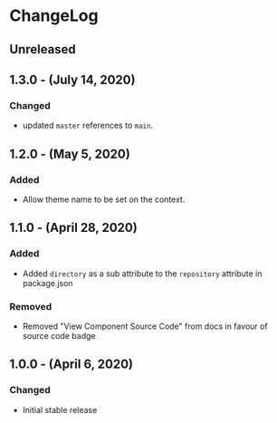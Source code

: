ChangeLog
=========

Unreleased
----------

1.3.0 - (July 14, 2020)
------------------
### Changed
* updated `master` references to `main`.

1.2.0 - (May 5, 2020)
------------------
### Added
* Allow theme name to be set on the context.

1.1.0 - (April 28, 2020)
------------------
### Added
* Added `directory` as a sub attribute to the `repository` attribute in package.json

### Removed
* Removed "View Component Source Code" from docs in favour of source code badge

1.0.0 - (April 6, 2020)
------------------
### Changed
* Initial stable release
